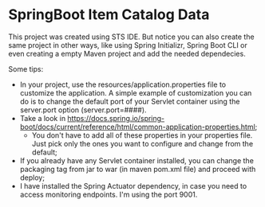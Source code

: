 # SpringBoot Item Catalog Data

This project was created using STS IDE. But notice you can also create the same project in other ways, like using Spring Initializr, Spring Boot CLI or even creating a empty Maven project and add the needed dependecies.

Some tips:
- In your project, use the resources/application.properties file to customize the application. A simple example of customization you can do is to change the default port of your Servlet container using the server.port option (server.port=####).
- Take a look in https://docs.spring.io/spring-boot/docs/current/reference/html/common-application-properties.html;
  - You don't have to add all of these properties in your properties file. Just pick only the ones you want to configure and change from the default;
- If you already have any Servlet container installed, you can change the packaging tag from jar to war (in maven pom.xml file) and proceed with deploy;
- I have installed the Spring Actuator dependency, in case you need to access monitoring endpoints. I'm using the port 9001.
